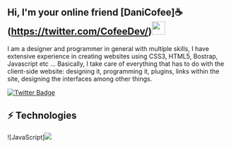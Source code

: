 ## Hi, I'm  your online friend [DaniCofee]☕(https://twitter.com/CofeeDev/)<img src="https://raw.githubusercontent.com/aemmadi/aemmadi/master/wave.gif" width="30px">
I am a designer and programmer in general with multiple skills, I have extensive experience in creating websites using CSS3, HTML5, Bostrap, Javascript etc ...
Basically, I take care of everything that has to do with the client-side website: designing it, programming it, plugins, links within the site, designing the interfaces among other things.

[![Twitter Badge](https://img.shields.io/badge/-DaniCofee-blue?style=flat-square&logo=Twitter&logoColor=white&link=https://twitter.com/CofeeDev/)](https://twitter.com/CofeeDev)

## ⚡ Technologies
![JavaScript]<img src="https://img.shields.io/badge/javascript%20-%23323330.svg?&style=for-the-badge&logo=javascript&logoColor=%23F7DF1E"/>

